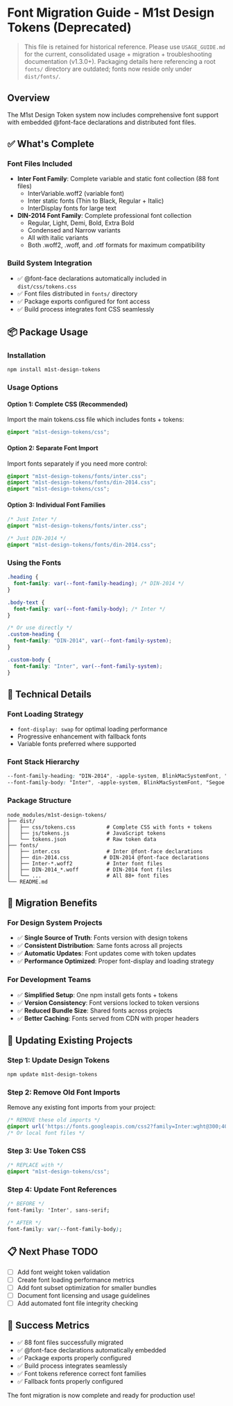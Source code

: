 # Font Migration Guide - M1st Design Tokens (Deprecated)

> This file is retained for historical reference. Please use `USAGE_GUIDE.md` for the current, consolidated usage + migration + troubleshooting documentation (v1.3.0+). Packaging details here referencing a root `fonts/` directory are outdated; fonts now reside only under `dist/fonts/`.

## Overview

The M1st Design Token system now includes comprehensive font support with embedded @font-face declarations and distributed font files.

## ✅ What's Complete

### Font Files Included
- **Inter Font Family**: Complete variable and static font collection (88 font files)
  - InterVariable.woff2 (variable font)
  - Inter static fonts (Thin to Black, Regular + Italic)
  - InterDisplay fonts for large text
- **DIN-2014 Font Family**: Complete professional font collection
  - Regular, Light, Demi, Bold, Extra Bold
  - Condensed and Narrow variants
  - All with italic variants
  - Both .woff2, .woff, and .otf formats for maximum compatibility

### Build System Integration
- ✅ @font-face declarations automatically included in `dist/css/tokens.css`
- ✅ Font files distributed in `fonts/` directory
- ✅ Package exports configured for font access
- ✅ Build process integrates font CSS seamlessly

## 📦 Package Usage

### Installation
```bash
npm install m1st-design-tokens
```

### Usage Options

#### Option 1: Complete CSS (Recommended)
Import the main tokens.css file which includes fonts + tokens:
```css
@import "m1st-design-tokens/css";
```

#### Option 2: Separate Font Import
Import fonts separately if you need more control:
```css
@import "m1st-design-tokens/fonts/inter.css";
@import "m1st-design-tokens/fonts/din-2014.css";
@import "m1st-design-tokens/css";
```

#### Option 3: Individual Font Families
```css
/* Just Inter */
@import "m1st-design-tokens/fonts/inter.css";

/* Just DIN-2014 */
@import "m1st-design-tokens/fonts/din-2014.css";
```

### Using the Fonts

```css
.heading {
  font-family: var(--font-family-heading); /* DIN-2014 */
}

.body-text {
  font-family: var(--font-family-body); /* Inter */
}

/* Or use directly */
.custom-heading {
  font-family: "DIN-2014", var(--font-family-system);
}

.custom-body {
  font-family: "Inter", var(--font-family-system);
}
```

## 🔧 Technical Details

### Font Loading Strategy
- `font-display: swap` for optimal loading performance
- Progressive enhancement with fallback fonts
- Variable fonts preferred where supported

### Font Stack Hierarchy
```css
--font-family-heading: "DIN-2014", -apple-system, BlinkMacSystemFont, "Segoe UI", "Noto Sans", Helvetica, Arial, sans-serif;
--font-family-body: "Inter", -apple-system, BlinkMacSystemFont, "Segoe UI", "Noto Sans", Helvetica, Arial, sans-serif;
```

### Package Structure
```
node_modules/m1st-design-tokens/
├── dist/
│   ├── css/tokens.css          # Complete CSS with fonts + tokens
│   ├── js/tokens.js            # JavaScript tokens
│   └── tokens.json             # Raw token data
├── fonts/
│   ├── inter.css               # Inter @font-face declarations
│   ├── din-2014.css           # DIN-2014 @font-face declarations
│   ├── Inter-*.woff2           # Inter font files
│   ├── DIN-2014_*.woff         # DIN-2014 font files
│   └── ...                     # All 88+ font files
└── README.md
```

## 🚀 Migration Benefits

### For Design System Projects
- ✅ **Single Source of Truth**: Fonts version with design tokens
- ✅ **Consistent Distribution**: Same fonts across all projects
- ✅ **Automatic Updates**: Font updates come with token updates
- ✅ **Performance Optimized**: Proper font-display and loading strategy

### For Development Teams
- ✅ **Simplified Setup**: One npm install gets fonts + tokens
- ✅ **Version Consistency**: Font versions locked to token versions
- ✅ **Reduced Bundle Size**: Shared fonts across projects
- ✅ **Better Caching**: Fonts served from CDN with proper headers

## 🔄 Updating Existing Projects

### Step 1: Update Design Tokens
```bash
npm update m1st-design-tokens
```

### Step 2: Remove Old Font Imports
Remove any existing font imports from your project:
```css
/* REMOVE these old imports */
@import url('https://fonts.googleapis.com/css2?family=Inter:wght@300;400;500;600;700&display=swap');
/* Or local font files */
```

### Step 3: Use Token CSS
```css
/* REPLACE with */
@import "m1st-design-tokens/css";
```

### Step 4: Update Font References
```css
/* BEFORE */
font-family: 'Inter', sans-serif;

/* AFTER */
font-family: var(--font-family-body);
```

## 📋 Next Phase TODO

- [ ] Add font weight token validation
- [ ] Create font loading performance metrics
- [ ] Add font subset optimization for smaller bundles
- [ ] Document font licensing and usage guidelines
- [ ] Add automated font file integrity checking

## 🎯 Success Metrics

- ✅ 88 font files successfully migrated
- ✅ @font-face declarations automatically embedded
- ✅ Package exports properly configured
- ✅ Build process integrates seamlessly
- ✅ Font tokens reference correct font families
- ✅ Fallback fonts properly configured

The font migration is now complete and ready for production use!
